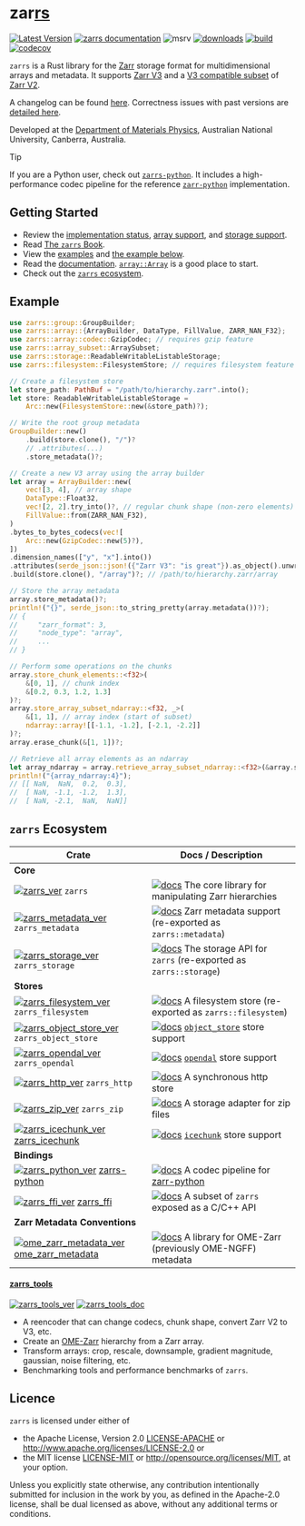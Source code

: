 # zar<ins>rs</ins>

[![Latest Version](https://img.shields.io/crates/v/zarrs.svg)](https://crates.io/crates/zarrs)
[![zarrs documentation](https://docs.rs/zarrs/badge.svg)](https://docs.rs/zarrs)
![msrv](https://img.shields.io/crates/msrv/zarrs)
[![downloads](https://img.shields.io/crates/d/zarrs)](https://crates.io/crates/zarrs)
[![build](https://github.com/LDeakin/zarrs/actions/workflows/ci.yml/badge.svg)](https://github.com/LDeakin/zarrs/actions/workflows/ci.yml)
[![codecov](https://codecov.io/gh/LDeakin/zarrs/graph/badge.svg?token=OBKJQNAZPP)](https://codecov.io/gh/LDeakin/zarrs)

`zarrs` is a Rust library for the [Zarr](https://zarr.dev) storage format for multidimensional arrays and metadata. It supports [Zarr V3](https://zarr-specs.readthedocs.io/en/latest/v3/core/v3.0.html) and a [V3 compatible subset](https://docs.rs/zarrs/latest/zarrs/#implementation-status) of [Zarr V2](https://zarr-specs.readthedocs.io/en/latest/v2/v2.0.html).

A changelog can be found [here](https://github.com/LDeakin/zarrs/blob/main/CHANGELOG.md).
Correctness issues with past versions are [detailed here](https://github.com/LDeakin/zarrs/blob/main/doc/correctness_issues.md).

Developed at the [Department of Materials Physics](https://physics.anu.edu.au/research/mp/), Australian National University, Canberra, Australia.

> [!TIP]
> If you are a Python user, check out [`zarrs-python`](https://github.com/ilan-gold/zarrs-python).
> It includes a high-performance codec pipeline for the reference [`zarr-python`](https://github.com/zarr-developers/zarr-python) implementation.

## Getting Started
- Review the [implementation status](https://docs.rs/zarrs/latest/zarrs/#implementation-status), [array support](https://docs.rs/zarrs/latest/zarrs/#array-support), and [storage support](https://docs.rs/zarrs/latest/zarrs/#storage-support).
- Read [The `zarrs` Book](https://book.zarrs.dev).
- View the [examples](https://github.com/LDeakin/zarrs/tree/main/zarrs/examples) and [the example below](#example).
- Read the [documentation](https://docs.rs/zarrs/latest/zarrs/). [`array::Array`](https://docs.rs/zarrs/latest/zarrs/array/struct.Array.html) is a good place to start.
- Check out the [`zarrs` ecosystem](#zarrs-ecosystem).

## Example
```rust
use zarrs::group::GroupBuilder;
use zarrs::array::{ArrayBuilder, DataType, FillValue, ZARR_NAN_F32};
use zarrs::array::codec::GzipCodec; // requires gzip feature
use zarrs::array_subset::ArraySubset;
use zarrs::storage::ReadableWritableListableStorage;
use zarrs::filesystem::FilesystemStore; // requires filesystem feature

// Create a filesystem store
let store_path: PathBuf = "/path/to/hierarchy.zarr".into();
let store: ReadableWritableListableStorage =
    Arc::new(FilesystemStore::new(&store_path)?);

// Write the root group metadata
GroupBuilder::new()
    .build(store.clone(), "/")?
    // .attributes(...)
    .store_metadata()?;

// Create a new V3 array using the array builder
let array = ArrayBuilder::new(
    vec![3, 4], // array shape
    DataType::Float32,
    vec![2, 2].try_into()?, // regular chunk shape (non-zero elements)
    FillValue::from(ZARR_NAN_F32),
)
.bytes_to_bytes_codecs(vec![
    Arc::new(GzipCodec::new(5)?),
])
.dimension_names(["y", "x"].into())
.attributes(serde_json::json!({"Zarr V3": "is great"}).as_object().unwrap().clone())
.build(store.clone(), "/array")?; // /path/to/hierarchy.zarr/array

// Store the array metadata
array.store_metadata()?;
println!("{}", serde_json::to_string_pretty(array.metadata())?);
// {
//     "zarr_format": 3,
//     "node_type": "array",
//     ...
// }

// Perform some operations on the chunks
array.store_chunk_elements::<f32>(
    &[0, 1], // chunk index
    &[0.2, 0.3, 1.2, 1.3]
)?;
array.store_array_subset_ndarray::<f32, _>(
    &[1, 1], // array index (start of subset)
    ndarray::array![[-1.1, -1.2], [-2.1, -2.2]]
)?;
array.erase_chunk(&[1, 1])?;

// Retrieve all array elements as an ndarray
let array_ndarray = array.retrieve_array_subset_ndarray::<f32>(&array.subset_all())?;
println!("{array_ndarray:4}");
// [[ NaN,  NaN,  0.2,  0.3],
//  [ NaN, -1.1, -1.2,  1.3],
//  [ NaN, -2.1,  NaN,  NaN]]
```

## `zarrs` Ecosystem

| Crate                                                                                         | Docs / Description                                                                                                              |
| --------------------------------------------------------------------------------------------- | ------------------------------------------------------------------------------------------------------------------------------- |
| **Core**                                                                                      |                                                                                                                                 |
| [![zarrs_ver]](https://crates.io/crates/zarrs) `zarrs`                                        | [![docs]](https://docs.rs/zarrs)              The core library for manipulating Zarr hierarchies                                |
| [![zarrs_metadata_ver]](https://crates.io/crates/zarrs_metadata) `zarrs_metadata`             | [![docs]](https://docs.rs/zarrs_metadata)     Zarr metadata support (re-exported as `zarrs::metadata`)                          |
| [![zarrs_storage_ver]](https://crates.io/crates/zarrs_storage) `zarrs_storage`                | [![docs]](https://docs.rs/zarrs_storage)      The storage API for `zarrs` (re-exported as `zarrs::storage`)                     |
| **Stores**                                                                                    |                                                                                                                                 |
| [![zarrs_filesystem_ver]](https://crates.io/crates/zarrs_filesystem) `zarrs_filesystem`       | [![docs]](https://docs.rs/zarrs_filesystem)   A filesystem store (re-exported as `zarrs::filesystem`)                           |
| [![zarrs_object_store_ver]](https://crates.io/crates/zarrs_object_store) `zarrs_object_store` | [![docs]](https://docs.rs/zarrs_object_store) [`object_store`](https://docs.rs/object_store/latest/object_store/) store support |
| [![zarrs_opendal_ver]](https://crates.io/crates/zarrs_opendal) `zarrs_opendal`                | [![docs]](https://docs.rs/zarrs_opendal)      [`opendal`](https://docs.rs/opendal/latest/opendal/) store support                |
| [![zarrs_http_ver]](https://crates.io/crates/zarrs_http) `zarrs_http`                         | [![docs]](https://docs.rs/zarrs_http)         A synchronous http store                                                          |
| [![zarrs_zip_ver]](https://crates.io/crates/zarrs_zip) `zarrs_zip`                            | [![docs]](https://docs.rs/zarrs_zip)          A storage adapter for zip files                                                   |
| [![zarrs_icechunk_ver]](https://crates.io/crates/zarrs_icechunk) [zarrs_icechunk]             | [![docs]](https://docs.rs/zarrs_icechunk)     [`icechunk`](https://docs.rs/icechunk/latest/icechunk/) store support             |
| **Bindings**                                                                                  |                                                                                                                                 |
| [![zarrs_python_ver]](https://pypi.org/project/zarrs/) [zarrs-python]                         | [![docs]](https://zarrs-python.readthedocs.io/en/latest/) A codec pipeline for [zarr-python]                                    |
| [![zarrs_ffi_ver]](https://crates.io/crates/zarrs_ffi) [zarrs_ffi]                            | [![docs]](https://docs.rs/zarrs_ffi)          A subset of `zarrs` exposed as a C/C++ API                                        |
| **Zarr Metadata Conventions**                                                                 |                                                                                                                                 |
| [![ome_zarr_metadata_ver]](https://crates.io/crates/ome_zarr_metadata) [ome_zarr_metadata]    | [![docs]](https://docs.rs/ome_zarr_metadata)  A library for OME-Zarr (previously OME-NGFF) metadata                             |

[docs]: https://img.shields.io/badge/docs-brightgreen
[zarrs_ver]: https://img.shields.io/crates/v/zarrs
[zarrs_metadata_ver]: https://img.shields.io/crates/v/zarrs_metadata
[zarrs_storage_ver]: https://img.shields.io/crates/v/zarrs_storage
[zarrs_filesystem_ver]: https://img.shields.io/crates/v/zarrs_filesystem
[zarrs_http_ver]: https://img.shields.io/crates/v/zarrs_http
[zarrs_object_store_ver]: https://img.shields.io/crates/v/zarrs_object_store
[zarrs_opendal_ver]: https://img.shields.io/crates/v/zarrs_opendal
[zarrs_zip_ver]: https://img.shields.io/crates/v/zarrs_zip
[zarrs_icechunk_ver]: https://img.shields.io/crates/v/zarrs_icechunk
[zarrs_icechunk]: https://github.com/LDeakin/zarrs_icechunk
[zarrs_ffi_ver]: https://img.shields.io/crates/v/zarrs_ffi
[zarrs_ffi]: https://github.com/LDeakin/zarrs_ffi
[zarrs_python_ver]: https://img.shields.io/pypi/v/zarrs
[zarrs-python]: https://github.com/ilan-gold/zarrs-python
[zarr-python]: https://github.com/zarr-developers/zarr-python
[ome_zarr_metadata_ver]: https://img.shields.io/crates/v/ome_zarr_metadata
[ome_zarr_metadata]: https://github.com/LDeakin/rust_ome_zarr_metadata

#### [zarrs_tools]
[![zarrs_tools_ver]](https://crates.io/crates/zarrs_tools) [![zarrs_tools_doc]](https://docs.rs/zarrs_tools)

[zarrs_tools]: https://github.com/LDeakin/zarrs_tools
[zarrs_tools_ver]: https://img.shields.io/crates/v/zarrs_tools.svg
[zarrs_tools_doc]: https://docs.rs/zarrs_tools/badge.svg

  - A reencoder that can change codecs, chunk shape, convert Zarr V2 to V3, etc.
  - Create an [OME-Zarr](https://ngff.openmicroscopy.org/latest/) hierarchy from a Zarr array.
  - Transform arrays: crop, rescale, downsample, gradient magnitude, gaussian, noise filtering, etc.
  - Benchmarking tools and performance benchmarks of `zarrs`.

## Licence
`zarrs` is licensed under either of
 - the Apache License, Version 2.0 [LICENSE-APACHE](./LICENCE-APACHE) or <http://www.apache.org/licenses/LICENSE-2.0> or
 - the MIT license [LICENSE-MIT](./LICENCE-MIT) or <http://opensource.org/licenses/MIT>, at your option.

Unless you explicitly state otherwise, any contribution intentionally submitted for inclusion in the work by you, as defined in the Apache-2.0 license, shall be dual licensed as above, without any additional terms or conditions.
